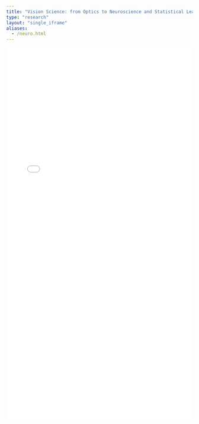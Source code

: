 ```yaml
---
title: "Vision Science: from Optics to Neuroscience and Statistical Learning"
type: "research"
layout: "single_iframe"
aliases:
  - /neuro.html
---
```


<script>
  function superSize(me) {
    //me.style.width = me.contentWindow.document.body.scrollWidth + 'px';
    me.style.height = me.contentWindow.document.body.scrollHeight+20 + 'px';
  }
</script>

<div style="max-width: 100%; margin: 0rem auto ">
<iframe src="/pages/neuro.html" style="border: 0" width="100%" height="1000" referrerpolicy="same-origin" seamless onload="superSize(this)"></iframe>
</div>